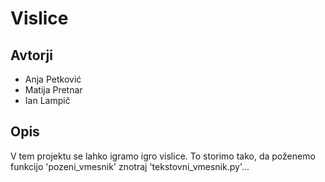 # Vislice

## Avtorji

* Anja Petković
* Matija Pretnar
* Ian Lampič

## Opis

V tem projektu se lahko igramo igro vislice. To storimo tako, da poženemo funkcijo 'pozeni_vmesnik' znotraj 'tekstovni_vmesnik.py'...